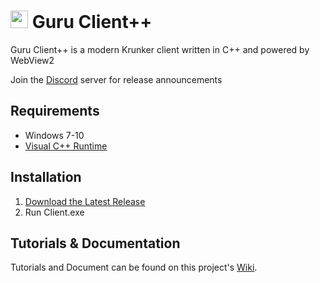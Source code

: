 # <img src="./Client/Icon.ico" style="height:1em"> Guru Client++

Guru Client++ is a modern Krunker client written in C++ and powered by WebView2

Join the [Discord](https://y9x.github.io/discord) server for release announcements

## Requirements

- Windows 7-10
- [Visual C++ Runtime](https://docs.microsoft.com/en-US/cpp/windows/latest-supported-vc-redist?view=msvc-160#visual-studio-2015-2017-2019-and-2022)

## Installation

1. [Download the Latest Release](https://github.com/y9x/clientpp/releases)
2. Run Client.exe

## Tutorials & Documentation

Tutorials and Document can be found on this project's [Wiki](https://github.com/y9x/clientpp/wiki).